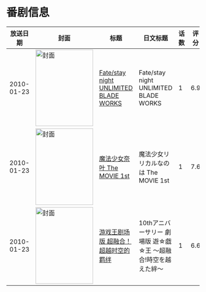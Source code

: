 # 番剧信息

|放送日期|封面|标题|日文标题|话数|评分|评分人数|
|---|---|---|---|---|---|---|
|2010-01-23|<img src="//lain.bgm.tv/pic/cover/c/96/6b/3484_Jha1e.jpg" alt="封面" style="width:150px;height:200px;object-fit:cover;">|[Fate/stay night UNLIMITED BLADE WORKS](https://bangumi.tv/subject/3484)|Fate/stay night UNLIMITED BLADE WORKS|1|6.9|5469人评分|
|2010-01-23|<img src="//lain.bgm.tv/pic/cover/c/df/eb/3485_YG3XR.jpg" alt="封面" style="width:150px;height:200px;object-fit:cover;">|[魔法少女奈叶 The MOVIE 1st](https://bangumi.tv/subject/3485)|魔法少女リリカルなのは The MOVIE 1st|1|7.6|1670人评分|
|2010-01-23|<img src="//lain.bgm.tv/pic/cover/c/41/f3/23303_Q5qoy.jpg" alt="封面" style="width:150px;height:200px;object-fit:cover;">|[游戏王剧场版 超融合！超越时空的羁绊](https://bangumi.tv/subject/23303)|10thアニバーサリー 劇場版 遊☆戯☆王 〜超融合!時空を越えた絆〜|1|6.6|1146人评分|
